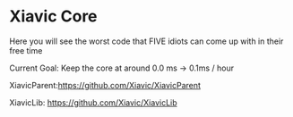 # Xiavic Core
Here you will see the worst code that FIVE idiots can come up with in their free time

Current Goal: Keep the core at around 0.0 ms -> 0.1ms / hour

XiavicParent:https://github.com/Xiavic/XiavicParent

XiavicLib: https://github.com/Xiavic/XiavicLib
